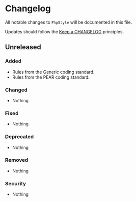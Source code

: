 # Changelog

All notable changes to `PhpStyle` will be documented in this file.

Updates should follow the [Keep a CHANGELOG](http://keepachangelog.com/) principles.

## Unreleased

### Added
- Rules from the Generic coding standard.
- Rules from the PEAR coding standard.

### Changed
- Nothing

### Fixed
- Nothing

### Deprecated
- Nothing

### Removed
- Nothing

### Security
- Nothing
